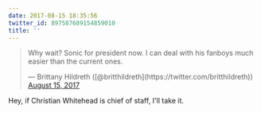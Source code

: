 ```yaml
---
date: 2017-08-15 18:35:56
twitter_id: 897587689154859010
title: ''
---
```


<blockquote class="twitter-tweet"><p lang="en" dir="ltr">Why wait? Sonic for president now. I can deal with his fanboys much easier than the current ones.</p>&mdash; Brittany Hildreth ([@britthildreth](https://twitter.com/britthildreth)) <a href="https://twitter.com/britthildreth/status/897587514873069568?ref_src=twsrc%5Etfw">August 15, 2017</a></blockquote>
<script async src="https://platform.twitter.com/widgets.js" charset="utf-8"></script>

Hey, if Christian Whitehead is chief of staff, I'll take it.
